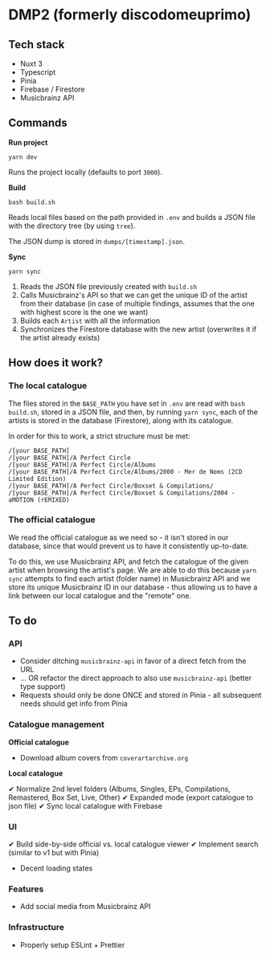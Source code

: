 # DMP2 (formerly discodomeuprimo)

## Tech stack

* Nuxt 3
* Typescript
* Pinia
* Firebase / Firestore
* Musicbrainz API

## Commands

**Run project**

`yarn dev`

Runs the project locally (defaults to port `3000`).

**Build**

`bash build.sh`

Reads local files based on the path provided in `.env` and builds a JSON file with the directory tree (by using `tree`).

The JSON dump is stored in `dumps/[timestamp].json`.

**Sync**

`yarn sync`

1. Reads the JSON file previously created with `build.sh`
2. Calls Musicbrainz's API so that we can get the unique ID of the artist from their database (in case of multiple findings, assumes that the one with highest score is the one we want)
3. Builds each `Artist` with all the information
4. Synchronizes the Firestore database with the new artist (overwrites it if the artist already exists)

## How does it work?


### The local catalogue

The files stored in the `BASE_PATH` you have set in `.env` are read with `bash build.sh`, stored in a JSON file, and then, by running `yarn sync`, each of the artists is stored in the database (Firestore), along with its catalogue.

In order for this to work, a strict structure must be met:

```
/[your BASE_PATH]
/[your BASE_PATH]/A Perfect Circle
/[your BASE_PATH]/A Perfect Circle/Albums
/[your BASE_PATH]/A Perfect Circle/Albums/2000 - Mer de Noms (2CD Limited Edition)
/[your BASE_PATH]/A Perfect Circle/Boxset & Compilations/
/[your BASE_PATH]/A Perfect Circle/Boxset & Compilations/2004 - aMOTION (rEMIXED)
```

### The official catalogue

We read the official catalogue as we need so - it isn't stored in our database, since that would prevent us to have it consistently up-to-date.

To do this, we use Musicbrainz API, and fetch the catalogue of the given artist when browsing the artist's page. We are able to do this because `yarn sync` attempts to find each artist (folder name) in Musicbrainz API and we store its unique Musicbrainz ID in our database - thus allowing us to have a link between our local catalogue and the "remote" one.

## To do

### API

* Consider ditching `musicbrainz-api` in favor of a direct fetch from the URL
* ... OR refactor the direct approach to also use `musicbrainz-api` (better type support)
* Requests should only be done ONCE and stored in Pinia - all subsequent needs should get info from Pinia

### Catalogue management

**Official catalogue**

* Download album covers from `coverartarchive.org`

**Local catalogue**

✔ Normalize 2nd level folders (Albums, Singles, EPs, Compilations, Remastered, Box Set, Live, Other)
✔ Expanded mode (export catalogue to json file)
✔ Sync local catalogue with Firebase

### UI

✔ Build side-by-side official vs. local catalogue viewer
✔ Implement search (similar to v1 but with Pinia)
* Decent loading states

### Features

* Add social media from Musicbrainz API

### Infrastructure

* Properly setup ESLint + Prettier
